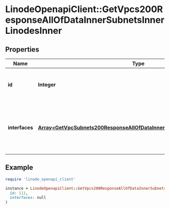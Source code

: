 # LinodeOpenapiClient::GetVpcs200ResponseAllOfDataInnerSubnetsInnerLinodesInner

## Properties

| Name | Type | Description | Notes |
| ---- | ---- | ----------- | ----- |
| **id** | **Integer** | ID of a Linode assigned to the VPC Subnet. | [optional] |
| **interfaces** | [**Array&lt;GetVpcSubnets200ResponseAllOfDataInnerLinodesInnerInterfacesInner&gt;**](GetVpcSubnets200ResponseAllOfDataInnerLinodesInnerInterfacesInner.md) | VPC purpose interfaces with the subnet&#39;s &#x60;subnet_id&#x60; assigned to the Linode. | [optional] |

## Example

```ruby
require 'linode_openapi_client'

instance = LinodeOpenapiClient::GetVpcs200ResponseAllOfDataInnerSubnetsInnerLinodesInner.new(
  id: 111,
  interfaces: null
)
```

